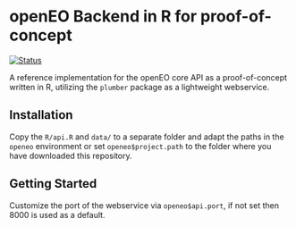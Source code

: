 # openEO Backend in R for proof-of-concept

[![Status](https://img.shields.io/badge/Status-proof--of--concept-yellow.svg)]()

A reference implementation for the openEO core API as a proof-of-concept written in R, utilizing the `plumber` package as a lightweight webservice.

## Installation
Copy the `R/api.R` and `data/` to a separate folder and adapt the paths in the `openeo` environment or set `openeo$project.path` to the folder where you have downloaded this repository.

## Getting Started
Customize the port of the webservice via `openeo$api.port`, if not set then 8000 is used as a default.